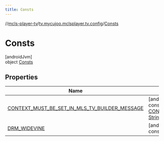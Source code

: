```yaml
---
title: Consts
---
```

//[mcls-player-tv](../../../index.html)/[tv.mycujoo.mclsplayer.tv.config](../index.html)/[Consts](index.html)



# Consts



[androidJvm]\
object [Consts](index.html)



## Properties


| Name | Summary |
|---|---|
| [CONTEXT_MUST_BE_SET_IN_MLS_TV_BUILDER_MESSAGE](-c-o-n-t-e-x-t_-m-u-s-t_-b-e_-s-e-t_-i-n_-m-l-s_-t-v_-b-u-i-l-d-e-r_-m-e-s-s-a-g-e.html) | [androidJvm]<br>const val [CONTEXT_MUST_BE_SET_IN_MLS_TV_BUILDER_MESSAGE](-c-o-n-t-e-x-t_-m-u-s-t_-b-e_-s-e-t_-i-n_-m-l-s_-t-v_-b-u-i-l-d-e-r_-m-e-s-s-a-g-e.html): [String](https://kotlinlang.org/api/latest/jvm/stdlib/kotlin/-string/index.html) |
| [DRM_WIDEVINE](-d-r-m_-w-i-d-e-v-i-n-e.html) | [androidJvm]<br>const val [DRM_WIDEVINE](-d-r-m_-w-i-d-e-v-i-n-e.html): [String](https://kotlinlang.org/api/latest/jvm/stdlib/kotlin/-string/index.html) |

